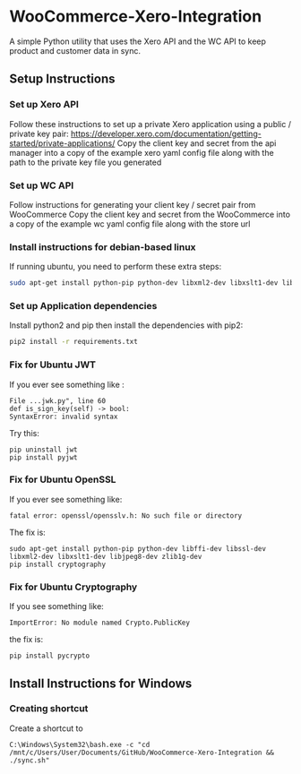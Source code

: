 # WooCommerce-Xero-Integration
A simple Python utility that uses the Xero API and the WC API to keep product and customer data in sync.

## Setup Instructions

### Set up Xero API

Follow these instructions to set up a private Xero application using a public / private key pair: https://developer.xero.com/documentation/getting-started/private-applications/
Copy the client key and secret from the api manager into a copy of the example xero yaml config file along with the path to the private key file you generated

### Set up WC API

Follow instructions for generating your client key / secret pair from WooCommerce
Copy the client key and secret from the WooCommerce into a copy of the example wc yaml config file along with the store url

### Install instructions for debian-based linux
If running ubuntu, you need to perform these extra steps:
```bash
sudo apt-get install python-pip python-dev libxml2-dev libxslt1-dev libz-dev libffi-dev
```

### Set up Application dependencies

Install python2 and pip then install the dependencies with pip2:

```bash
pip2 install -r requirements.txt
```

### Fix for Ubuntu JWT

If you ever see something like : 
```
File ...jwk.py", line 60     
def is_sign_key(self) -> bool:
SyntaxError: invalid syntax
```

Try this:
```
pip uninstall jwt
pip install pyjwt
```

### Fix for Ubuntu OpenSSL

If you ever see something like:
```
fatal error: openssl/opensslv.h: No such file or directory
```
The fix is:
```
sudo apt-get install python-pip python-dev libffi-dev libssl-dev libxml2-dev libxslt1-dev libjpeg8-dev zlib1g-dev
pip install cryptography
```

### Fix for Ubuntu Cryptography
If you see something like:
```
ImportError: No module named Crypto.PublicKey
```
the fix is:
```shell
pip install pycrypto
```

## Install Instructions for Windows
### Creating shortcut
Create a shortcut to 

`C:\Windows\System32\bash.exe -c "cd /mnt/c/Users/User/Documents/GitHub/WooCommerce-Xero-Integration && ./sync.sh"`


